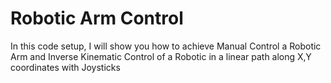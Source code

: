 # Robotic Arm Control
In this code setup, I will show you how to achieve Manual Control a Robotic Arm and Inverse Kinematic Control of a Robotic in a linear path along X,Y coordinates with Joysticks
